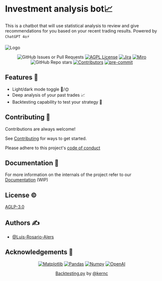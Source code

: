 
# Investment analysis bot📈

This is a chatbot that will use statistical analysis to review and give recommendations for you based on your recent trading results. Powered by `ChatGPT 4o`⚡

![Logo](https://external-content.duckduckgo.com/iu/?u=https%3A%2F%2Ftse1.mm.bing.net%2Fth%3Fid%3DOIP.y45RBSh7-YX4R8cxiot0SAHaE8%26pid%3DApi&f=1&ipt=2ae1650b1e9101e2f0482444a212c133683b20550de3b76cac06c68f4dd8ea53&ipo=images)

<div align="center">

![GitHub Issues or Pull Requests](https://img.shields.io/github/issues/Luis-Rosario-Alers/elite-101-PreWork) [![AGPL License](https://img.shields.io/badge/license-AGPL-blue.svg)](http://www.gnu.org/licenses/agpl-3.0) [![Jira](https://img.shields.io/badge/Jira-0052CC?logo=jira&logoColor=fff)](https://jira.atlassian.com/) [![Miro](https://img.shields.io/badge/Miro-050038?logo=miro&logoColor=fff)](https://miro.com/app/board/uXjVL0uemH0=/?share_link_id=454718694078) ![GitHub Repo stars](https://img.shields.io/github/stars/Luis-Rosario-Alers/elite-101-PreWork) [![Contributors](https://img.shields.io/github/contributors/Luis-Rosario-Alers/elite-101-PreWork)](https://github.com/Luis-Rosario-Alers/elite-101-PreWork/graphs/contributors) [![pre-commit](https://img.shields.io/badge/pre--commit-enabled-brightgreen?logo=pre-commit)](https://github.com/pre-commit/pre-commit)

</div>

## Features 🤔

- Light/dark mode toggle 🌙/🌞
- Deep analysis of your past trades 📈
- Backtesting capability to test your strategy 🧪

## Contributing 🤝

Contributions are always welcome!

See [Contributing](.github/CONTRIBUTING.md) for ways to get started.

Please adhere to this project's [code of conduct](.github/CODE_OF_CONDUCT.md)

## Documentation 📄

For more information on the internals of the project refer to our [Documentation](.github/DEVELOPER.md) (WIP)

## License ©️

[AGLP-3.0](LICENSE)

## Authors ✍️

- [@Luis-Rosario-Alers](https://www.github.com/Luis-Rosario-Alers)

## Acknowledgements 🤝

<div align="center">

[![Matplotlib](https://custom-icon-badges.demolab.com/badge/Matplotlib-71D291?logo=matplotlib&logoColor=fff)](https://matplotlib.org/)
[![Pandas](https://custom-icon-badges.demolab.com/badge/Pandas-150458?logo=pandas&logoColor=fff)](https://pandas.pydata.org/)
[![Numpy](https://custom-icon-badges.demolab.com/badge/Numpy-013243?logo=numpy&logoColor=fff)](https://numpy.org/)
[![OpenAI](https://custom-icon-badges.demolab.com/badge/OpenAI-000000?logo=openai&logoColor=fff)](https://openai.com/)

[Backtesting.py](https://github.com/kernc/backtesting.py) by [@kernc](https://github.com/kernc)
</div>
